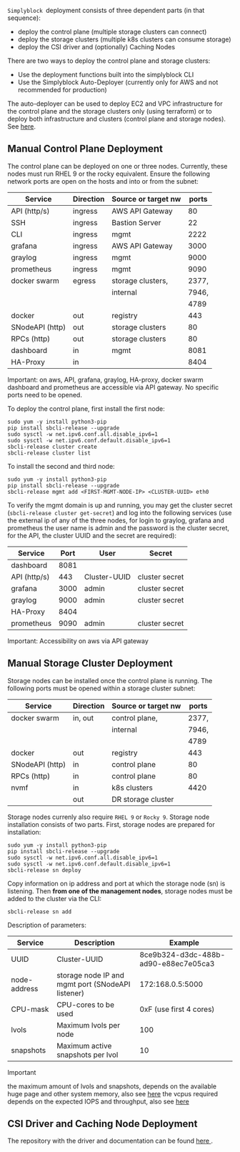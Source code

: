 `Simplyblock `deployment consists of three dependent parts (in that sequence):
* deploy the control plane (multiple storage clusters can connect)
* deploy the storage clusters (multiple k8s clusters can consume storage)
* deploy the CSI driver and (optionally) Caching Nodes

There are two ways to deploy the control plane and storage clusters:
* Use the deployment functions built into the simplyblock CLI
* Use the Simplyblock Auto-Deployer (currently only for AWS and not recommended for production)

The auto-deployer can be used to deploy EC2 and VPC infrastructure for the control plane and the storage clusters only (using terraform) or to deploy both infrastructure and clusters (control plane and storage nodes). See [here](https://github.com/simplyblock-io/simplyBlockDeploy.git).

## Manual Control Plane Deployment

The control plane can be deployed on one or three nodes. Currently, these nodes must run RHEL 9 or the rocky equivalent. Ensure the following network ports are open on the hosts and into or from the subnet:

| Service         | Direction | Source or target nw | ports |
| --------------- | --------- | ------------------- | ----- |
| API (http/s)    | ingress   | AWS API Gateway     | 80    |
| SSH             | ingress   | Bastion Server      | 22    |
| CLI             | ingress   | mgmt                | 2222  |
| grafana         | ingress   | AWS API Gateway     | 3000  |
| graylog         | ingress   | mgmt                | 9000  |
| prometheus      | ingress   | mgmt                | 9090  |
| docker swarm    | egress    | storage clusters,   | 2377, |
|                 |           | internal            | 7946, |
|                 |           |                     | 4789  |
| docker          | out       | registry            | 443   |
| SNodeAPI (http) | out       | storage clusters    | 80    |
| RPCs (http)     | out       | storage clusters    | 80    |
| dashboard       | in        | mgmt                | 8081  |
| HA-Proxy        | in        |                     | 8404  |

Important: on aws, API, grafana, graylog, HA-proxy, docker swarm dashboard and prometheus are accessible via API gateway. No specific ports need to be opened.

To deploy the control plane, first install the first node:

```
sudo yum -y install python3-pip
pip install sbcli-release --upgrade
sudo sysctl -w net.ipv6.conf.all.disable_ipv6=1
sudo sysctl -w net.ipv6.conf.default.disable_ipv6=1
sbcli-release cluster create
sbcli-release cluster list
```
To install the second and third node:
```
sudo yum -y install python3-pip
pip install sbcli-release --upgrade
sbcli-release mgmt add <FIRST-MGMT-NODE-IP> <CLUSTER-UUID> eth0
```
To verify the mgmt domain is up and running, you may get the cluster secret (`sbcli-release cluster get-secret`) and log into the following services (use the external ip of any of the three nodes, for login to graylog, grafana and prometheus the user name is  admin and the password is the cluster secret, for the API, the cluster UUID and the secret are required):

| Service      | Port | User         | Secret         |
| ------------ | ---- | ------------ | -------------- |
| dashboard    | 8081 |              |                |
| API (http/s) | 443  | Cluster-UUID | cluster secret |
| grafana      | 3000 | admin        | cluster secret |
| graylog      | 9000 | admin        | cluster secret |
| HA-Proxy     | 8404 |              |                |
| prometheus   | 9090 | admin        | cluster secret |

Important: Accessibility on aws via API gateway

## Manual Storage Cluster Deployment

Storage nodes can be installed once the control plane is running.
The following ports must be opened within a storage cluster subnet:

| Service         | Direction | Source or target nw | ports |
| --------------- | --------- | ------------------- | ----- |
| docker swarm    | in, out   | control plane,      | 2377, |
|                 |           | internal            | 7946, |
|                 |           |                     | 4789  |
| docker          | out       | registry            | 443   |
| SNodeAPI (http) | in        | control plane       | 80    |
| RPCs (http)     | in        | control plane       | 80    |
| nvmf            | in        | k8s clusters        | 4420  |
|                 | out       | DR storage cluster  |       |

Storage nodes currenly also require `RHEL 9` or `Rocky 9`. Storage node installation consists of two parts. First, storage nodes are prepared for installation:

```
sudo yum -y install python3-pip
pip install sbcli-release --upgrade
sudo sysctl -w net.ipv6.conf.all.disable_ipv6=1
sudo sysctl -w net.ipv6.conf.default.disable_ipv6=1
sbcli-release sn deploy
```
Copy information on ip address and port at which the storage node (sn) is listening.
Then **from one of the management nodes**, storage nodes must be added to the cluster via the CLI:
```
sbcli-release sn add
```
Description of parameters:

| Service      | Description                                       | Example                              |
| ------------ | ------------------------------------------------- | ------------------------------------ |
| UUID         | Cluster-UUID                                      | 8ce9b324-d3dc-488b-ad90-e88ec7e05ca3 |
| node-address | storage node IP and mgmt port (SNodeAPI listener) | 172:168.0.5:5000                     |
| CPU-mask     | CPU-cores to be used                              | 0xF (use first 4 cores)              |
| lvols        | Maximum lvols per node                            | 100                                  |
| snapshots    | Maximum active snapshots per lvol                 | 10                                   |

> [!IMPORTANT]
> the maximum amount of lvols and snapshots, depends on the available huge page and other system memory, also see [here](https://github.com/simplyblock-io/documentation/wiki/Deployment-Preparation#memory-requirements)
> the vcpus required depends on the expected IOPS and throughput, also see [here](https://github.com/simplyblock-io/documentation/wiki/Deployment-Preparation#vcpu-requirements)

## CSI Driver and Caching Node Deployment

The repository with the driver and documentation can be found [here ](https://github.com/simplyblock-io/spdk-csi/blob/master/README.md).




